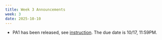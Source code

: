 ```yaml
---
title: Week 3 Announcements
week: 3
date: 2025-10-10
---
```


* PA1 has been released, see [instruction](https://hao-ai-lab.github.io/dsc204a-f25/assignments/). The due date is 10/17, 11:59PM. 
